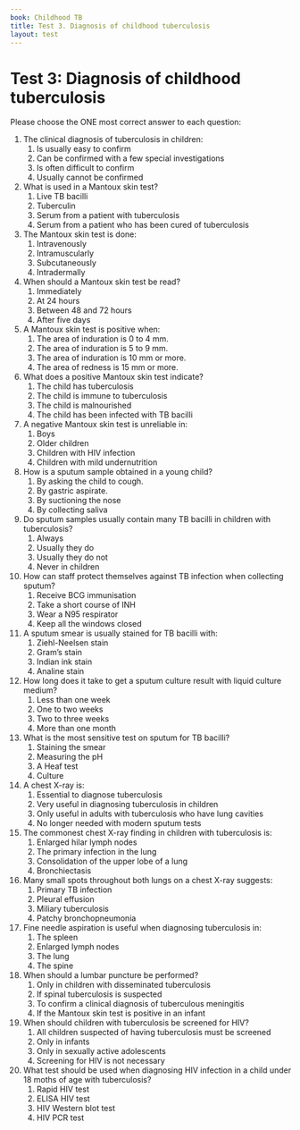 ```yaml
---
book: Childhood TB
title: Test 3. Diagnosis of childhood tuberculosis
layout: test
---
```


# Test 3: Diagnosis of childhood tuberculosis

Please choose the ONE most correct answer to each question:

1.	The clinical diagnosis of tuberculosis in children:
	1.	Is usually easy to confirm
	1.	Can be confirmed with a few special investigations
	1.	Is often difficult to confirm
	1.	Usually cannot be confirmed
2.	What is used in a Mantoux skin test?
	1.	Live TB bacilli
	1.	Tuberculin
	1.	Serum from a patient with tuberculosis
	1.	Serum from a patient who has been cured of tuberculosis
3.	The Mantoux skin test is done:
	1.	Intravenously
	1.	Intramuscularly
	1.	Subcutaneously
	1.	Intradermally
4.	When should a Mantoux skin test be read?
	1.	Immediately
	1.	At 24 hours
	1.	Between 48 and 72 hours
	1.	After five days
5.	A Mantoux skin test is positive when:
	1.	The area of induration is 0 to 4 mm.
	1.	The area of induration is 5 to 9 mm.
	1.	The area of induration is 10 mm or more.
	1.	The area of redness is 15 mm or more.
6.	What does a positive Mantoux skin test indicate?
	1.	The child has tuberculosis
	1.	The child is immune to tuberculosis
	1.	The child is malnourished
	1.	The child has been infected with TB bacilli
7.	A negative Mantoux skin test is unreliable in:
	1.	Boys
	1.	Older children
	1.	Children with HIV infection
	1.	Children with mild undernutrition
8.	How is a sputum sample obtained in a young child?
	1.	By asking the child to cough.
	1.	By gastric aspirate.
	1.	By suctioning the nose
	1.	By collecting saliva
9.	Do sputum samples usually contain many TB bacilli in children with tuberculosis?
	1.	Always
	1.	Usually they do
	1.	Usually they do not
	1.	Never in children
10.	How can staff protect themselves against TB infection when collecting sputum?
	1.	Receive BCG immunisation
	1.	Take a short course of INH
	1.	Wear a N95 respirator
	1.	Keep all the windows closed
11.	A sputum smear is usually stained for TB bacilli with:
	1.	Ziehl-Neelsen stain
	1.	Gram’s stain
	1.	Indian ink stain
	1.	Analine stain
12.	How long does it take to get a sputum culture result with liquid culture medium?
	1.	Less than one week
	1.	One to two weeks
	1.	Two to three weeks
	1.	More than one month
13.	What is the most sensitive test on sputum for TB bacilli?
	1.	Staining the smear
	1.	Measuring the pH
	1.	A Heaf test
	1.	Culture
14.	A chest X-ray is:
	1.	Essential to diagnose tuberculosis
	1.	Very useful in diagnosing tuberculosis in children
	1.	Only useful in adults with tuberculosis who have lung cavities
	1.	No longer needed with modern sputum tests
15.	The commonest chest X-ray finding in children with tuberculosis is:
	1.	Enlarged hilar lymph nodes
	1.	The primary infection in the lung
	1.	Consolidation of the upper lobe of a lung
	1.	Bronchiectasis
16.	Many small spots throughout both lungs on a chest X-ray suggests:
	1.	Primary TB infection
	1.	Pleural effusion
	1.	Miliary tuberculosis
	1.	Patchy bronchopneumonia
17.	Fine needle aspiration is useful when diagnosing tuberculosis in:
	1.	The spleen
	1.	Enlarged lymph nodes
	1.	The lung
	1.	The spine
18.	When should a lumbar puncture be performed?
	1.	Only in children with disseminated tuberculosis
	1.	If spinal tuberculosis is suspected
	1.	To confirm a clinical diagnosis of tuberculous meningitis
	1.	If the Mantoux skin test is positive in an infant
19.	When should children with tuberculosis be screened for HIV?
	1.	All children suspected of having tuberculosis must be screened
	1.	Only in infants
	1.	Only in sexually active adolescents
	1.	Screening for HIV is not necessary
20.	What test should be used when diagnosing HIV infection in a child under 18 moths of age with tuberculosis?
	1.	Rapid HIV test
	1.	ELISA HIV test
	1.	HIV Western blot test
	1.	HIV PCR test

